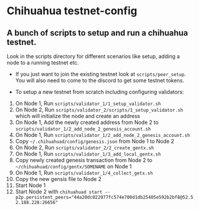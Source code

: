 # Chihuahua testnet-config

## A bunch of scripts to setup and run a chihuahua testnet.

Look in the scripts directory for different scenarios like setup, adding a node to a running testnet etc.

- If you just want to join the existing testnet look at `scripts/peer_setup`. You will also need to come to the discord to get some testnet tokens.


- To setup a new testnet from scratch including configuring validators:
1. On Node 1, Run `scripts/validator_1/1_setup_validator.sh`
2. On Node 2, Run `scripts/validator_2/scripts/1_setup_validator.sh` which will initialize the node and create an address
3. On Node 1, Add the newly created address from Node 2 to `scripts/validator_1/2_add_node_2_genesis_account.sh`
4. On Node 1, Run `scripts/validator_1/2_add_node_2_genesis_account.sh`
5. Copy `~/.chihuahuad/config/genesis.json` from Node 1 to Node 2
6. On Node 2, Run `scripts/validator_2/2_create_gentx.sh`
7. On Node 1, Run `scripts/validator_1/3_add_local_gentx.sh` 
8. Copy newly created genesis transaction from Node 2 to `~/chihuahuad/config/gentx/SOMENAME` on Node 1 
9. On Node 1, Run `scripts/validator_1/4_collect_getx.sh`
10. Copy the new gensis file to Node 2
11. Start Node 1
12. Start Node 2 with `chihuahuad start --p2p.persistent_peers="44a20dc022077fc574e700d1db25405e592b2bf8@52.52.188.228:26656"`
